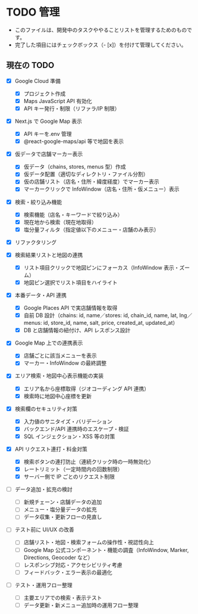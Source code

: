 # TODO 管理

- このファイルは、開発中のタスクややることリストを管理するためのものです。
- 完了した項目にはチェックボックス（- [x]）を付けて管理してください。

## 現在の TODO

- [x] Google Cloud 準備

  - [x] プロジェクト作成
  - [x] Maps JavaScript API 有効化
  - [x] API キー発行・制限（リファラ/IP 制限）

- [x] Next.js で Google Map 表示

  - [x] API キーを.env 管理
  - [x] @react-google-maps/api 等で地図を表示

- [x] 仮データで店舗マーカー表示

  - [x] 仮データ（chains, stores, menus 型）作成
  - [x] 仮データ配置（適切なディレクトリ・ファイル分割）
  - [x] 仮の店舗リスト（店名・住所・緯度経度）でマーカー表示
  - [x] マーカークリックで InfoWindow（店名・住所・仮メニュー）表示

- [x] 検索・絞り込み機能

  - [x] 検索機能（店名・キーワードで絞り込み）
  - [x] 現在地から検索（現在地取得）
  - [x] 塩分量フィルタ（指定値以下のメニュー・店舗のみ表示）

- [x] リファクタリング

- [x] 検索結果リストと地図の連携

  - [x] リスト項目クリックで地図ピンにフォーカス（InfoWindow 表示・ズーム）
  - [x] 地図ピン選択でリスト項目をハイライト

- [x] 本番データ・API 連携

  - [x] Google Places API で実店舗情報を取得
  - [x] 自前 DB 設計（chains: id, name／stores: id, chain_id, name, lat, lng／menus: id, store_id, name, salt, price, created_at, updated_at）
  - [x] DB と店舗情報の紐付け、API レスポンス設計

- [x] Google Map 上での連携表示

  - [x] 店舗ごとに該当メニューを表示
  - [x] マーカー・InfoWindow の最終調整

- [x] エリア検索・地図中心表示機能の実装

  - [x] エリア名から座標取得（ジオコーディング API 連携）
  - [x] 検索時に地図中心座標を更新

- [x] 検索欄のセキュリティ対策

  - [x] 入力値のサニタイズ・バリデーション
  - [x] バックエンド/API 連携時のエスケープ・検証
  - [x] SQL インジェクション・XSS 等の対策

- [x] API リクエスト連打・料金対策

  - [x] 検索ボタンの連打防止（連続クリック時の一時無効化）
  - [x] レートリミット（一定時間内の回数制限）
  - [x] サーバー側で IP ごとのリクエスト制限

- [ ] データ追加・拡充の検討

  - [ ] 新規チェーン・店舗データの追加
  - [ ] メニュー・塩分量データの拡充
  - [ ] データ収集・更新フローの見直し

- [ ] テスト前に UI/UX の改善

  - [ ] 店舗リスト・地図・検索フォームの操作性・視認性向上
  - [ ] Google Map 公式コンポーネント・機能の調査（InfoWindow, Marker, Directions, Geocoder など）
  - [ ] レスポンシブ対応・アクセシビリティ考慮
  - [ ] フィードバック・エラー表示の最適化

- [ ] テスト・運用フロー整理

  - [ ] 主要エリアでの検索・表示テスト
  - [ ] データ更新・新メニュー追加時の運用フロー整理
